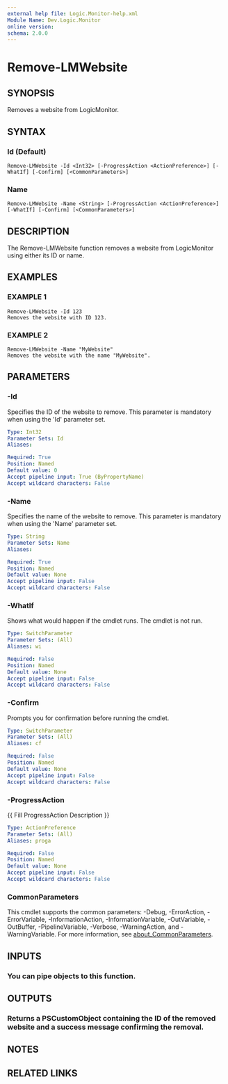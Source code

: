 ```yaml
---
external help file: Logic.Monitor-help.xml
Module Name: Dev.Logic.Monitor
online version:
schema: 2.0.0
---
```


# Remove-LMWebsite

## SYNOPSIS
Removes a website from LogicMonitor.

## SYNTAX

### Id (Default)
```
Remove-LMWebsite -Id <Int32> [-ProgressAction <ActionPreference>] [-WhatIf] [-Confirm] [<CommonParameters>]
```

### Name
```
Remove-LMWebsite -Name <String> [-ProgressAction <ActionPreference>] [-WhatIf] [-Confirm] [<CommonParameters>]
```

## DESCRIPTION
The Remove-LMWebsite function removes a website from LogicMonitor using either its ID or name.

## EXAMPLES

### EXAMPLE 1
```
Remove-LMWebsite -Id 123
Removes the website with ID 123.
```

### EXAMPLE 2
```
Remove-LMWebsite -Name "MyWebsite"
Removes the website with the name "MyWebsite".
```

## PARAMETERS

### -Id
Specifies the ID of the website to remove.
This parameter is mandatory when using the 'Id' parameter set.

```yaml
Type: Int32
Parameter Sets: Id
Aliases:

Required: True
Position: Named
Default value: 0
Accept pipeline input: True (ByPropertyName)
Accept wildcard characters: False
```

### -Name
Specifies the name of the website to remove.
This parameter is mandatory when using the 'Name' parameter set.

```yaml
Type: String
Parameter Sets: Name
Aliases:

Required: True
Position: Named
Default value: None
Accept pipeline input: False
Accept wildcard characters: False
```

### -WhatIf
Shows what would happen if the cmdlet runs.
The cmdlet is not run.

```yaml
Type: SwitchParameter
Parameter Sets: (All)
Aliases: wi

Required: False
Position: Named
Default value: None
Accept pipeline input: False
Accept wildcard characters: False
```

### -Confirm
Prompts you for confirmation before running the cmdlet.

```yaml
Type: SwitchParameter
Parameter Sets: (All)
Aliases: cf

Required: False
Position: Named
Default value: None
Accept pipeline input: False
Accept wildcard characters: False
```

### -ProgressAction
{{ Fill ProgressAction Description }}

```yaml
Type: ActionPreference
Parameter Sets: (All)
Aliases: proga

Required: False
Position: Named
Default value: None
Accept pipeline input: False
Accept wildcard characters: False
```

### CommonParameters
This cmdlet supports the common parameters: -Debug, -ErrorAction, -ErrorVariable, -InformationAction, -InformationVariable, -OutVariable, -OutBuffer, -PipelineVariable, -Verbose, -WarningAction, and -WarningVariable. For more information, see [about_CommonParameters](http://go.microsoft.com/fwlink/?LinkID=113216).

## INPUTS

### You can pipe objects to this function.
## OUTPUTS

### Returns a PSCustomObject containing the ID of the removed website and a success message confirming the removal.
## NOTES

## RELATED LINKS
